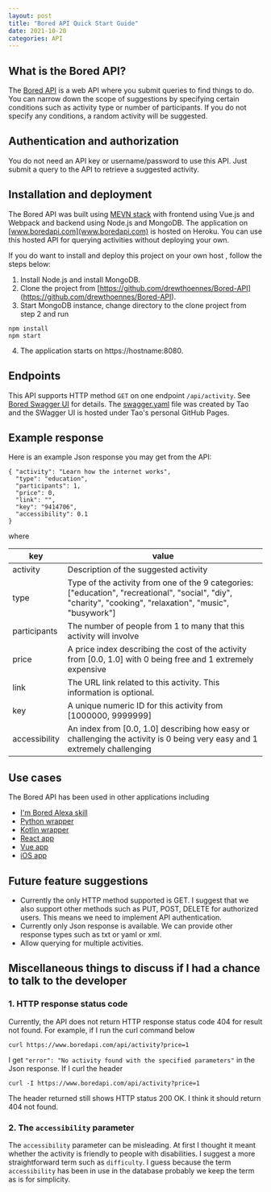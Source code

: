 ```yaml
---
layout: post
title: "Bored API Quick Start Guide"
date: 2021-10-20
categories: API
---
```


## What is the Bored API?

The [Bored API](www.boredapi.com) is a web API where you submit queries to find things to do. You can  narrow down the scope of suggestions by specifying certain conditions such as activity type or number of participants. If you do not specify any conditions, a random activity will be suggested. 


## Authentication and authorization
You do not need an API key or username/password to use this API. Just submit a query to the API to retrieve a suggested activity. 


## Installation and deployment 


The Bored API was built using  [MEVN stack](https://www.educative.io/edpresso/what-is-mevn-stack) with frontend using Vue.js and Webpack and backend using Node.js and MongoDB. The application on [www.boredapi.com](www.boredapi.com) is hosted on Heroku. You can use this hosted API for querying activities without deploying your own. 


If you do want to install and deploy this project on your own host
, follow the steps below:

1. Install Node.js and install MongoDB.
2. Clone the project from [https://github.com/drewthoennes/Bored-API] (https://github.com/drewthoennes/Bored-API).
3. Start MongoDB instance, change directory to the clone project from step 2 and run
```
npm install
npm start
```
4. The application starts on https://hostname:8080.


## Endpoints

This API supports HTTP method `GET` on one endpoint `/api/activity`.  See [Bored Swagger UI](https://taolicd.github.io/swagger-for-bored-api/) for details. The [swagger.yaml](https://github.com/taolicd/swagger-for-bored-api/blob/master/swagger.yaml) file was created by Tao and the SWagger UI is hosted under Tao's personal GitHub Pages.

## Example response

Here is an example Json response you may get from the API:

```
{ "activity": "Learn how the internet works",
  "type": "education",
  "participants": 1,
  "price": 0,
  "link": "",
  "key": "9414706",
  "accessibility": 0.1
}

```
where

key | value 
--- | --- 
activity | Description of the suggested activity
type | Type of the activity from one of the 9 categories: ["education", "recreational", "social", "diy", "charity", "cooking", "relaxation", "music", "busywork"]
participants |The number of people from 1 to many that this activity will involve 
price | A price index describing the cost of the activity from [0.0, 1.0] with 0 being free and 1 extremely expensive
link | The URL link related to this activity. This information is optional.
key |A unique numeric ID for this activity from [1000000, 9999999]
accessibility | An index from [0.0, 1.0] describing how easy or challenging the activity is 0 being very easy and 1 extremely challenging



## Use cases

The Bored API has been used in other applications including

* [I'm Bored Alexa skill](https://www.amazon.com/gp/product/B07GDL9MP4?ie=UTF8&ref-suffix=ss_rw)
* [Python wrapper](https://pypi.org/project/bored/)
* [Kotlin wrapper](https://gitlab.com/CMDR_Tvis/bored-api)
* [React app](https://github.com/CDAracena/Im-Bored)
* [Vue app](https://github.com/emilsgulbis/BoredApp)
* [iOS app](https://apps.apple.com/us/app/bored-find-what-to-do/id1475656469)


## Future feature suggestions

* Currently the only HTTP method supported is GET. I suggest that we also support other methods such as PUT, POST, DELETE for authorized users. This means we need to implement API authentication. 
* Currently only Json response is available. We can provide other response types such as txt or yaml or xml. 
* Allow querying for multiple activities. 



## Miscellaneous things to discuss if I had a chance to talk to the developer

### 1. HTTP response status code

Currently, the API does not return HTTP response status code 404 for result not found. For example, if I run the curl command below
```
curl https://www.boredapi.com/api/activity?price=1
```
I get `"error": "No activity found with the specified parameters"` in the Json response. If I curl the header

```
curl -I https://www.boredapi.com/api/activity?price=1
```

The header returned still shows HTTP status 200 OK. I think it should return 404 not found. 


### 2. The `accessibility` parameter 

The `accessibility` parameter can be misleading. At first I thought it meant whether the activity is friendly to people with disabilities.  I suggest a more straightforward term such as `difficulty`. I guess because the term `accessibility` has been in use in the database probably we keep the term as is for simplicity.










